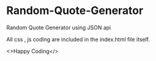 # Random-Quote-Generator
Random Quote Generator using JSON api

All css , js coding are included in the index.html file itself.

<>Happy Coding</>
